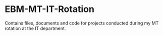 # EBM-MT-IT-Rotation
Contains files, documents and code for projects conducted during my MT rotation at the IT department.
